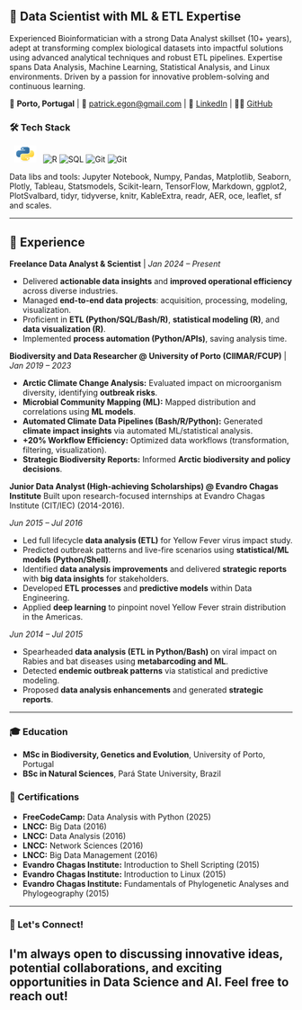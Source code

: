 ## 🚀 Data Scientist with ML & ETL Expertise
Experienced Bioinformatician with a strong Data Analyst skillset (10+ years), adept at transforming complex biological datasets into impactful solutions using advanced analytical techniques and robust ETL pipelines. Expertise spans Data Analysis, Machine Learning, Statistical Analysis, and Linux environments. Driven by a passion for innovative problem-solving and continuous learning.

📍 **Porto, Portugal** | 📧 [patrick.egon@gmail.com](mailto:patrick.egon@gmail.com) | 🔗 [LinkedIn](https://linkedin.com/in/patrick-egon-santos) | 👨‍💻 [GitHub](https://github.com/patrickegon) 

### 🛠️ Tech Stack

<p align="left">
  <img alt="Python" height="30" width="40" src="https://raw.githubusercontent.com/devicons/devicon/master/icons/python/python-original.svg">
  <img alt="R" height="30" width="40" src="https://cdn.jsdelivr.net/gh/devicons/devicon@latest/icons/r/r-original.svg" />
  <img alt="SQL" height="30" width="40" src="https://cdn.jsdelivr.net/gh/devicons/devicon@latest/icons/azuresqldatabase/azuresqldatabase-original.svg" />
  <img alt="Git" height="30" width="40" src="https://cdn.jsdelivr.net/gh/devicons/devicon@latest/icons/git/git-original-wordmark.svg" />
  <img alt="Git" height="30" width="40" src="https://www.svgrepo.com/download/374074/shell.svg" />
  
</p>

Data libs and tools: Jupyter Notebook, Numpy, Pandas, Matplotlib, Seaborn, Plotly, Tableau, Statsmodels, Scikit-learn, TensorFlow, Markdown, ggplot2, PlotSvalbard, tidyr, tidyverse, knitr, KableExtra, readr, AER, oce, leaflet, sf and scales.

---
## 💼 Experience

**Freelance Data Analyst & Scientist** | _Jan 2024 – Present_

* Delivered **actionable data insights** and **improved operational efficiency** across diverse industries.
* Managed **end-to-end data projects**: acquisition, processing, modeling, visualization.
* Proficient in **ETL (Python/SQL/Bash/R)**, **statistical modeling (R)**, and **data visualization (R)**.
* Implemented **process automation (Python/APIs)**, saving analysis time.

**Biodiversity and Data Researcher @ University of Porto (CIIMAR/FCUP)** | _Jan 2019 – 2023_

* **Arctic Climate Change Analysis:** Evaluated impact on microorganism diversity, identifying **outbreak risks**.
* **Microbial Community Mapping (ML):** Mapped distribution and correlations using **ML models**.
* **Automated Climate Data Pipelines (Bash/R/Python):** Generated **climate impact insights** via automated ML/statistical analysis.
* **+20% Workflow Efficiency:** Optimized data workflows (transformation, filtering, visualization).
* **Strategic Biodiversity Reports:** Informed **Arctic biodiversity and policy decisions**.

**Junior Data Analyst (High-achieving Scholarships) @ Evandro Chagas Institute**
Built upon research-focused internships at Evandro Chagas Institute (CIT/IEC) (2014-2016).

_Jun 2015 – Jul 2016_
* Led full lifecycle **data analysis (ETL)** for Yellow Fever virus impact study.
* Predicted outbreak patterns and live-fire scenarios using **statistical/ML models (Python/Shell)**.
* Identified **data analysis improvements** and delivered **strategic reports** with **big data insights** for stakeholders.
* Developed **ETL processes** and **predictive models** within Data Engineering.
* Applied **deep learning** to pinpoint novel Yellow Fever strain distribution in the Americas.

_Jun 2014 – Jul 2015_
* Spearheaded **data analysis (ETL in Python/Bash)** on viral impact on Rabies and bat diseases using **metabarcoding and ML**.
* Detected **endemic outbreak patterns** via statistical and predictive modeling.
* Proposed **data analysis enhancements** and generated **strategic reports**.

---
### 🎓 Education

* **MSc in Biodiversity, Genetics and Evolution**, University of Porto, Portugal
* **BSc in Natural Sciences**, Pará State University, Brazil

### 📜 Certifications

* **FreeCodeCamp:** Data Analysis with Python (2025)
* **LNCC:** Big Data (2016)
* **LNCC:** Data Analysis (2016)
* **LNCC:** Network Sciences (2016)
* **LNCC:** Big Data Management (2016)
* **Evandro Chagas Institute:** Introduction to Shell Scripting (2015)
* **Evandro Chagas Institute:** Introduction to Linux (2015)
* **Evandro Chagas Institute:** Fundamentals of Phylogenetic Analyses and Phylogeography (2015)

---

### 🤝 Let's Connect!

I'm always open to discussing innovative ideas, potential collaborations, and exciting opportunities in Data Science and AI. Feel free to reach out!
---
